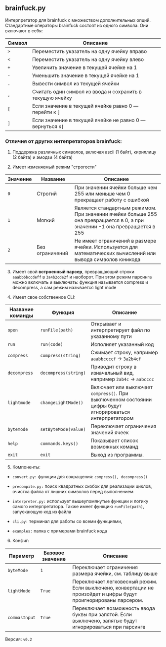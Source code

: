 ## brainfuck.py
Интерпретатор для brainfuck с множеством дополнительных опций. Стандартные операторы brainfuck состоят из одного символа. Они включают в себя:

| Символ | Описание                                                                 				|
|--------|----------------------------------------------------------------------------------|
| `>`    | Переместить указатель на одну ячейку вправо                              				|
| `<`    | Переместить указатель на одну ячейку влево                               				|
| `+`    | Увеличить значение в текущей ячейке на 1                         								|
| `-`    | Уменьшить значение в текущей ячейке на 1                                 				|
| `.`    | Вывести символ из текущей ячейки                                   							|
| `,`    | Считать один символ из ввода и сохранить в текущую ячейку          							|
| `[`    | Если значение в текущей ячейке равно 0 — перейти к `]`     											|
| `]`    | Если значение в текущей ячейке не равно 0 — вернуться к`[`												|	   


### Отличия от других интепретаторов brainfuck:

1. Поддержка различных символов, включая ascii (1 байт), кириллицу (2 байта) и эмодзи (4 байта) 

2. Имеет изменяемый режим "строгости"

| Значение | Название | Описание |
|----------|----------|----------|
| `0` | Строгий | При значении ячейки больше чем 255 или меньше чем 0 прекращает работу с ошибкой
| `1` | Мягкий | Является стандартным режимом. При значении ячейки больше 255 она превращается в 0, а при значении -1 она превращается в 255
| `2` | Без ограничений | Не имеет ограничений в размере ячейки. Используется для математических вычислений или вывода символов юникода  

3. Имеет свой **встроенный парсер**, превращающий строки `aaabbbbccdeff` в `3a4b2cde2f` и наоборот. При этом режим парсинга можно включать и выключать: функция называется compress и decompress, а сам режим называется light mode

4.  Имеет свое собственное CLI:

| Название команды | Функция | Описание
|------------------|---------|---------
| `open`      | `runFile(path)`     | Открывает и интерпретирует файл по указанному пути
| `run`       | `run(code)`         | Исполняет указанный код
| `compress`  | `compress(string)`  | Сжимает строку, например `aaabbccccf` -> `3a2b4cf`
| `decompress`| `decompress(string)`| Приводит строку в изначальный вид, например `2ab4c` -> `aabcccc`
| `lightmode` | `changeLightMode()` | Включает или выключает `compress()`. При выключенном состоянии цифры будут игнорироваться интерпретатором
| `bytemode`  | `setByteMode(value)`| Переключает ограничения значений ячеек
| `help`      | `commands.keys()`   | Показывает список возможных команд
| `exit`      | `exit`              | Выход из программы.

5. Компоненты:

- `convert.py:` функции для сокращения: `compress(), decompress()`

- `precompile.py:` поиск квадратных скобок для реализации циклов, очистка файла от лишних символов перед выполнением

- `interpreter.py:` использует вышеупомянутые функции и логику самого интерпретатора. Также имеет функцию `runFile(path)`, запускающую код из файла

- `cli.py:` терминал для работы со всеми функциями,

- `examples:` папка с примерами brainfuck кода

6. Конфиг:

| Параметр | Базовое значение | Описание
|------------------|---------|---------
| `byteMode`       | `1`     | Переключает ограничения размера ячейки, см. таблицу выше
| `lightMode`      | `True`  | Переключает легковесный режим. Если выключено, конвертации не произойдет и цифры будут проигнорированы парсером.
| `commasInput`    | `True`  | Переключает возможность ввода буквы при запятой. Если выключено, запятые будут игнорироваться при парсинге

Версия: `v0.2`